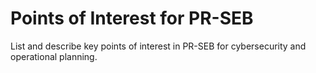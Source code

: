 # Points of Interest for PR-SEB

List and describe key points of interest in PR-SEB for cybersecurity and operational planning.
